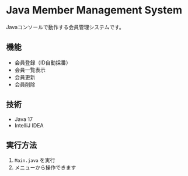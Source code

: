# Java Member Management System

Javaコンソールで動作する会員管理システムです。

## 機能
- 会員登録（ID自動採番）
- 会員一覧表示
- 会員更新
- 会員削除

## 技術
- Java 17
- IntelliJ IDEA

## 実行方法
1. `Main.java` を実行
2. メニューから操作できます

